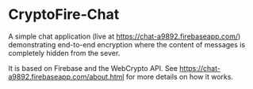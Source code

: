 # CryptoFire-Chat

A simple chat application (live at https://chat-a9892.firebaseapp.com/) demonstrating end-to-end encryption where the content of messages is completely hidden from the sever.

It is based on Firebase and the WebCrypto API. See https://chat-a9892.firebaseapp.com/about.html for more details on how it works.
